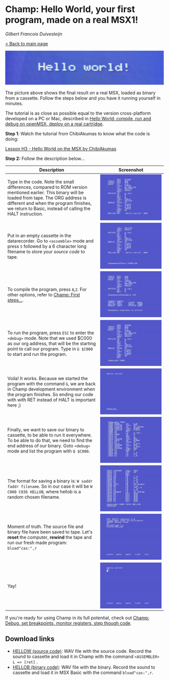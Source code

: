 # Champ: Hello World, your first program, made on a real MSX1!

_Gilbert Francois Duivesteijn_

[< Back to main page](https://gilbertfrancois.github.io/index.html)

![Header](assets/images/03_champ_helloworld_header.jpg)

The picture above shows the final result on a real MSX, loaded as binary from a cassette. Follow the steps below and you have it running yourself in minutes.

The tutorial is as close as possible equal to the version cross-platform developed on a PC or Mac, described in [Hello World: compile, run and debug on openMSX, deploy on a real cartridge](01_helloworld_openmsx.html).



**Step 1**: Watch the tutorial from ChibiAkumas to know what the code is doing:

[Lesson H3 - Hello World on the MSX by ChibiAkumas](https://www.chibiakumas.com/z80/helloworld.php#LessonH3)



**Step 2:** Follow the description below...

| Description                                                  | Screenshot                                               |
| ------------------------------------------------------------ | -------------------------------------------------------- |
| Type in the code. Note the small differences, compared to ROM version mentioned earlier. This binary will be loaded from tape. The ORG address is different and when the program finishes, we return to Basic, instead of calling the HALT instruction. | ![Champ 01](assets/images/03_champ_helloworld_00001.png) |
| Put in an empty cassette in the datarecorder. Go to `<assemble>` mode and press `S` followed by a 6 character long filename to store your *source code* to tape. | ![Champ 02](assets/images/03_champ_helloworld_00002.png) |
| To compile the program, press `A`,`2`. For other options, refer to [Champ: First steps...](03_champ_1.html). | ![Champ 02](assets/images/03_champ_helloworld_00003.png) |
| To run the program, press `ESC` to enter the `<debug>` mode. Note that we used $C000 as our org address, that will be the starting point to call our program. Type in `G $C000` to start and run the program. | ![Champ 02](assets/images/03_champ_helloworld_00004.png) |
| Voila! It works. Because we started the program with the command `G`, we are back in Champ development environment when the program finishes. So ending our code with with RET instead of HALT is important here ;) | ![Champ 02](assets/images/03_champ_helloworld_00005.png) |
| Finally, we want to save our binary to cassette, to be able to run it everywhere. To be able to do that, we need to find the end  address of our binary. Goto `<debug>` mode and list the program with `Q $C000`. | ![Champ 02](assets/images/03_champ_helloworld_00006.png) |
| The format for saving a binary is: `W saddr faddr filename`. So in our case it will be `W C000 C036 HELLOB`, where hellob is a random chosen filename. | ![Champ 02](assets/images/03_champ_helloworld_00007.png) |
| Moment of truth. The source file and binary file have been saved to tape. Let's **reset** the computer, **rewind** the tape and run our fresh made program: `bload"cas:",r` | ![Champ 02](assets/images/03_champ_helloworld_00008.png) |
| Yay!                                                         | ![Champ 02](assets/images/03_champ_helloworld_00009.png) |



If you're ready for using Champ in its full potential, check out [Champ: Debug, set breakpoints, monitor registers, step though code](03_champ_debug.html).



## Download links

- [HELLOW (source code)](assets/downloads/champ_helloworld_src.wav): WAV file with the source code. Record the sound to cassette and load it in Champ with the command `<ASSEMBLER> L => [ret]` .
- [HELLOB (binary code)](assets/downloads/champ_helloworld_bin.wav): WAV file with the binary. Record the sound to cassette and load it in MSX Basic with the command `bload"cas:",r`.

